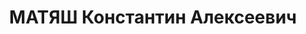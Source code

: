 ---
title: МАТЯШ Константин Алексеевич
description: Род. в 1893 в Полтавской губ. Украинец. Проживал в г. Минусинске. Начальник
  красноярского крайуправления «Наркомсовхоза». Арестован 01.08.1937. Обвинение в
  КРД. Приговорен 24.10.1937 ВК ВС СССР к ВМН. Расстрелян 25.10.1937 в г. Киеве. Реабилитирован
  27.02.1958 ВК ВС СССР (П-8869).
---
